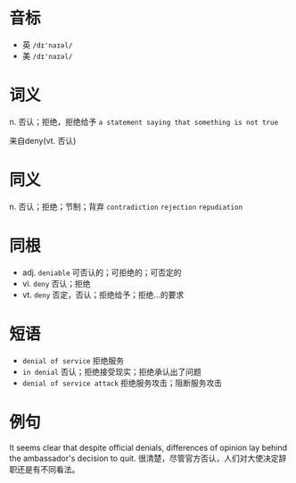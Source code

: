 # 音标

- 英 `/dɪ'naɪəl/`
- 美 `/dɪ'naɪəl/`

# 词义

n. 否认；拒绝，拒绝给予
`a statement saying that something is not true`



来自deny(vt. 否认)

# 同义

n. 否认；拒绝；节制；背弃
`contradiction` `rejection` `repudiation`

# 同根

- adj. `deniable` 可否认的；可拒绝的；可否定的
- vi. `deny` 否认；拒绝
- vt. `deny` 否定，否认；拒绝给予；拒绝…的要求

# 短语

- `denial of service` 拒绝服务
- `in denial` 否认；拒绝接受现实；拒绝承认出了问题
- `denial of service attack` 拒绝服务攻击；阻断服务攻击

# 例句

It seems clear that despite official denials, differences of opinion lay behind the ambassador's decision to quit.
很清楚，尽管官方否认，人们对大使决定辞职还是有不同看法。


